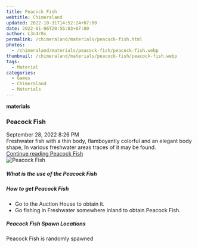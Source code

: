 ```yaml
---
title: Peacock Fish
webtitle: Chimeraland
updated: 2022-10-31T14:52:24+07:00
date: 2022-01-06T20:56:03+07:00
author: L3n4r0x
permalink: /chimeraland/materials/peacock-fish.html
photos:
  - /chimeraland/materials/peacock-fish/peacock-fish.webp
thumbnail: /chimeraland/materials/peacock-fish/peacock-fish.webp
tags:
  - Material
categories:
  - Games
  - Chimeraland
  - Materials
---
```


<section id="bootstrap-wrapper"><link rel="stylesheet" href="https://cdn.statically.io/gh/dimaslanjaka/Web-Manajemen/40ac3225/css/bootstrap-4.5-wrapper.css"/><div class="row g-0 border rounded overflow-hidden flex-md-row mb-4 shadow-sm position-relative"><div class="col p-4 d-flex flex-column position-static"><strong class="d-inline-block mb-2 text-success">materials</strong><h3 class="mb-0">Peacock Fish</h3><div class="mb-1 text-muted">September 28, 2022 8:26 PM</div><div class="mb-2 border p-1">Freshwater fish with a thin body, flamboyantly colorful and an elegant body shape, In various freshwater areas traces of it may be found.</div><a href="#" class="stretched-link d-none">Continue reading Peacock Fish</a></div><div class="col-auto d-none d-lg-block"><img src="/chimeraland/materials/peacock-fish/peacock-fish.webp" alt="Peacock Fish"/></div></div><div class="row"><div class="col-lg-6 col-12 mb-2"><div class="card"><div class="card-body"><h5 class="card-title">What is the use of the Peacock Fish</h5><div class="card-text"><ul></ul></div></div></div></div><div class="col-lg-6 col-12 mb-2"><div class="card"><div class="card-body"><h5 class="card-title">How to get Peacock Fish</h5><div class="card-text"><ul><li>Go to the Auction House to obtain it.</li><li>Go fishing in Freshwater somewhere inland to obtain Peacock Fish.</li></ul></div></div></div></div><div class="col-12 mb-2"><h5>Peacock Fish Spawn Locations</h5><p>Peacock Fish is randomly spawned</p></div></div></section>